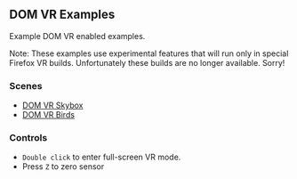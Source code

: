 ## DOM VR Examples

Example DOM VR enabled examples. 

Note: These examples use experimental features that will run only in special Firefox VR builds.  Unfortunately these builds are no longer available.  Sorry!

### Scenes

* [DOM VR Skybox](http://mozvr.github.io/vr-web-examples/domvr-skybox/)
* [DOM VR Birds](http://mozvr.github.io/vr-web-examples/domvr-birds/)

### Controls

* `Double click` to enter full-screen VR mode.
* Press `Z` to zero sensor
